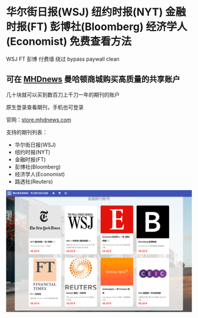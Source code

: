 # 华尔街日报(WSJ) 纽约时报(NYT) 金融时报(FT) 彭博社(Bloomberg) 经济学人(Economist) 免费查看方法
WSJ FT 彭博 付费墙 绕过 bypass paywall clean

## 可在 [MHDnews](https://store.mhdnews.com/) 曼哈顿商城购买高质量的共享账户

几十块就可以买到数百刀上千刀一年的期刊的账户

原生登录查看期刊，手机也可登录

官网：[store.mhdnews.com](https://store.mhdnews.com/)

支持的期刊列表：
- 华尔街日报(WSJ)
- 纽约时报(NYT)
- 金融时报(FT)
- 彭博社(Bloomberg)
- 经济学人(Economist)
- 路透社(Reuters)

![bypass paywalls](https://raw.githubusercontent.com/mhdnews/index/refs/heads/main/files/1.png)
